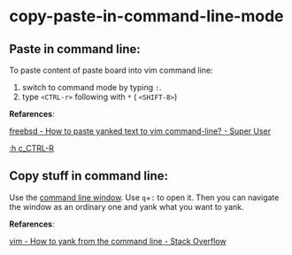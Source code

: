 # copy-paste-in-command-line-mode



## Paste in command line:



To paste content of paste board into vim command line:

1. switch to command mode  by typing `:`.
2. type `<CTRL-r>` following with `*` ( `<SHIFT-8>`)



**Refarences**:

[freebsd - How to paste yanked text to vim command-line? - Super User](https://superuser.com/questions/470727/how-to-paste-yanked-text-to-vim-command-line) 

[:h c_CTRL-R](https://vimhelp.org/undo.txt.html#CTRL-R)



## Copy stuff in command line:

Use the [command line window](http://vimdoc.sourceforge.net/htmldoc/cmdline.html#q%3a). Use `q`+`:` to open it. Then you can navigate the window as an ordinary one and yank what you want to yank.

**Refarences**:

 [vim - How to yank from the command line - Stack Overflow](https://stackoverflow.com/questions/8906905/how-to-yank-from-the-command-line) 
